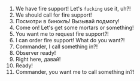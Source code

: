1. We have fire support! Let's `fucking` use it, uh?!
2. We should call for fire support!
3. Посмотри в бинокль! Вызывай подмогу!
4. Come on! Let's get some mortars or something!
5. You want me to request fire support?!
6. I can order fire support! What do you want?!
7. Commander, I call something in?!
8. Observer ready!
9. Right here, давай!
10. Ready!
11. Commander, you want me to call something in?!